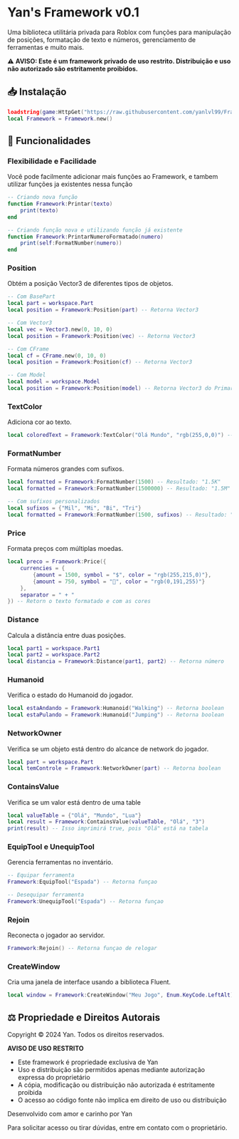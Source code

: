 # Yan's Framework v0.1

Uma biblioteca utilitária privada para Roblox com funções para manipulação de posições, formatação de texto e números, gerenciamento de ferramentas e muito mais.

⚠️ **AVISO: Este é um framework privado de uso restrito. Distribuição e uso não autorizado são estritamente proibidos.**

## 📥 Instalação

```lua
loadstring(game:HttpGet("https://raw.githubusercontent.com/yanlvl99/Frameworks/refs/heads/main/base.lua"))()
local Framework = Framework.new()
```

## 🚀 Funcionalidades

### Flexibilidade e Facilidade
Você pode facilmente adicionar mais funções ao Framework, e tambem utilizar funções ja existentes nessa função 

```lua
-- Criando nova função 
function Framework:Printar(texto)
    print(texto)
end

-- Criando função nova e utilizando função já existente
function Framework:PrintarNumeroFormatado(numero)
    print(self:FormatNumber(numero))
end
```

### Position
Obtém a posição Vector3 de diferentes tipos de objetos.

```lua
-- Com BasePart
local part = workspace.Part
local position = Framework:Position(part) -- Retorna Vector3

-- Com Vector3
local vec = Vector3.new(0, 10, 0)
local position = Framework:Position(vec) -- Retorna Vector3

-- Com CFrame
local cf = CFrame.new(0, 10, 0)
local position = Framework:Position(cf) -- Retorna Vector3

-- Com Model
local model = workspace.Model
local position = Framework:Position(model) -- Retorna Vector3 do PrimaryPart
```

### TextColor
Adiciona cor ao texto.

```lua
local coloredText = Framework:TextColor("Olá Mundo", "rgb(255,0,0)") -- Retorn o texto colorido
```

### FormatNumber
Formata números grandes com sufixos.

```lua
local formatted = Framework:FormatNumber(1500) -- Resultado: "1.5K"
local formatted = Framework:FormatNumber(1500000) -- Resultado: "1.5M"

-- Com sufixos personalizados
local sufixos = {"Mil", "Mi", "Bi", "Tri"}
local formatted = Framework:FormatNumber(1500, sufixos) -- Resultado: "1.5Mil"
```

### Price
Formata preços com múltiplas moedas.

```lua
local preco = Framework:Price({
    currencies = {
        {amount = 1500, symbol = "$", color = "rgb(255,215,0)"},
        {amount = 750, symbol = "💎", color = "rgb(0,191,255)"}
    },
    separator = " + "
}) -- Retorn o texto formatado e com as cores
```

### Distance
Calcula a distância entre duas posições.

```lua
local part1 = workspace.Part1
local part2 = workspace.Part2
local distancia = Framework:Distance(part1, part2) -- Retorna número
```

### Humanoid
Verifica o estado do Humanoid do jogador.

```lua
local estaAndando = Framework:Humanoid("Walking") -- Retorna boolean
local estaPulando = Framework:Humanoid("Jumping") -- Retorna boolean
```

### NetworkOwner
Verifica se um objeto está dentro do alcance de network do jogador.

```lua
local part = workspace.Part
local temControle = Framework:NetworkOwner(part) -- Retorna boolean
```

### ContainsValue
Verifica se um valor está dentro de uma table

```lua
local valueTable = {"Olá", "Mundo", "Lua"} 
local result = Framework:ContainsValue(valueTable, "Olá", "3") 
print(result) -- Isso imprimirá true, pois "Olá" está na tabela
```


### EquipTool e UnequipTool
Gerencia ferramentas no inventário.

```lua
-- Equipar ferramenta
Framework:EquipTool("Espada") -- Retorna funçao 

-- Desequipar ferramenta
Framework:UnequipTool("Espada") -- Retorna funçao
```

### Rejoin
Reconecta o jogador ao servidor.

```lua
Framework:Rejoin() -- Retorna funçao de relogar
```

### CreateWindow
Cria uma janela de interface usando a biblioteca Fluent.

```lua
local window = Framework:CreateWindow("Meu Jogo", Enum.KeyCode.LeftAlt)
```

## ⚖️ Propriedade e Direitos Autorais

Copyright © 2024 Yan. Todos os direitos reservados.

**AVISO DE USO RESTRITO**
- Este framework é propriedade exclusiva de Yan
- Uso e distribuição são permitidos apenas mediante autorização expressa do proprietário
- A cópia, modificação ou distribuição não autorizada é estritamente proibida
- O acesso ao código fonte não implica em direito de uso ou distribuição

Desenvolvido com amor e carinho por Yan

Para solicitar acesso ou tirar dúvidas, entre em contato com o proprietário.
